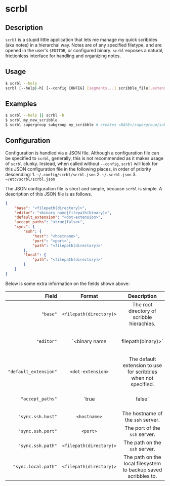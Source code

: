 # scrbl

## Description
`scrbl` is a stupid little application that lets me manage my quick scribbles (aka notes) in a hierarchal way. Notes are of any specified filetype, and are opened in the user's `$EDITOR`, or configured binary. `scrbl` exposes a natural, frictionless interface for handling and organizing notes.

## Usage
```bash
$ scrbl --help
scrbl [--help|-h] [--config CONFIG] [segments...] scribble_file[.extension]
```

## Examples
```bash
$ scrbl --help || scrbl -h
$ scrbl my_new_scribble
$ scrbl supergroup subgroup my_scribble # creates <BASE>/supergroup/subgroup/note
```

## Configuration
Configuration is handled via a JSON file. Although a configuration file can be specified to `scrbl`, generally, this is not recommended as it makes usage of `scrbl` clunky. Instead, when called without `--config`, `scrbl` will look for this JSON configuration file in the following places, in order of priority descending:
    1. `~/.config/scrbl/scrbl.json`
    2. `~/.scrbl.json`
    3. `~/etc/scrbl/scrbl.json`

The JSON configuration file is short and simple, because `scrbl` is simple. A description of this JSON file is as follows.
```json
{
    "base": "<filepath(directory)>",
    "editor": "<binary name|filepath(binary)>",
    "default_extension": "<dot-extension>",
    "accept_paths": "<true|false>",
    "sync": {
        "ssh": {
            "host": "<hostname>",
            "port": "<port>",
            "path": "<filepath(directory)>"
        },
        "local": {
            "path": "<filepath(directory)>"
        }
    }
}
```
Below is some extra information on the fields shown above:

| Field               | Format                         | Description                                                  | Examples             |
| -------------------:|:------------------------------:|:------------------------------------------------------------:| --------------------:|
|`"base"`             |`<filepath(directory)>`         |The root directory of scribble hierachies.                    |    -                 |
|`"editor"`           |`<binary name|filepath(binary)>`|Binary name if on `$PATH`, absolute path otherwise.           |`code`,`/usr/bin/nvim`|
|`"default_extension"`|`<dot-extension>`               |The default extension to use for scribbles when not specified.|`".md"`,`".txt"`,`""` |
|`"accept_paths"`     |`true|false`                    |Whether scribble names can be paths.                          |-|
|`"sync.ssh.host"`    |`<hostname>`                    |The hostname of the `ssh` server.                             |-|
|`"sync.ssh.port"`    |`<port>`                        |The port of the `ssh` server.                                 |-|
|`"sync.ssh.path"`    |`<filepath(directory)>`         |The path on the `ssh` server.                                 |-|
|`"sync.local.path"`  |`<filepath(directory)>`         |The path on the local filesystem to backup saved scribbles to.|-|
